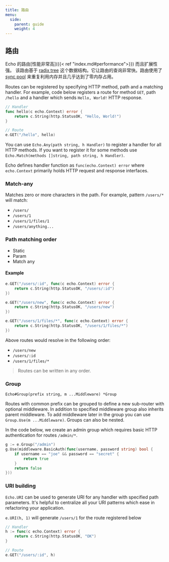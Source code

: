 ```yaml
---
title: 路由
menu:
  side:
    parent: guide
    weight: 4
---
```


## 路由

Echo 的路由[性能非常高]({{< ref "index.md#performance">}}) 而且扩展性强。
该路由基于 [radix tree](http://en.wikipedia.org/wiki/Radix_tree) 这个数据结构。它让路由的查询非常快。路由使用了
 [sync pool](https://golang.org/pkg/sync/#Pool) 来重复利用内存并且几乎达到了零内存占用。

Routes can be registered by specifying HTTP method, path and a matching handler.
For example, code below registers a route for method `GET`, path `/hello` and a
handler which sends `Hello, World!` HTTP response.

```go
// Handler
func hello(c echo.Context) error {
  	return c.String(http.StatusOK, "Hello, World!")
}

// Route
e.GET("/hello", hello)
```

You can use `Echo.Any(path string, h Handler)` to register a handler for all HTTP methods.
If you want to register it for some methods use `Echo.Match(methods []string, path string, h Handler)`.

Echo defines handler function as `func(echo.Context) error` where `echo.Context` primarily
holds HTTP request and response interfaces.

### Match-any

Matches zero or more characters in the path. For example, pattern `/users/*` will
match:

- `/users/`
- `/users/1`
- `/users/1/files/1`
- `/users/anything...`

### Path matching order

- Static
- Param
- Match any

#### Example

```go
e.GET("/users/:id", func(c echo.Context) error {
	return c.String(http.StatusOK, "/users/:id")
})

e.GET("/users/new", func(c echo.Context) error {
	return c.String(http.StatusOK, "/users/new")
})

e.GET("/users/1/files/*", func(c echo.Context) error {
	return c.String(http.StatusOK, "/users/1/files/*")
})
```

Above routes would resolve in the following order:

- `/users/new`
- `/users/:id`
- `/users/1/files/*`

> Routes can be written in any order.

### Group

`Echo#Group(prefix string, m ...Middleware) *Group`

Routes with common prefix can be grouped to define a new sub-router with optional
middleware. In addition to specified middleware group also inherits parent middleware.
To add middleware later in the group you can use `Group.Use(m ...Middleware)`.
Groups can also be nested.

In the code below, we create an admin group which requires basic HTTP authentication
for routes `/admin/*`.

```go
g := e.Group("/admin")
g.Use(middleware.BasicAuth(func(username, password string) bool {
	if username == "joe" && password == "secret" {
		return true
	}
	return false
}))
```

### URI building

`Echo.URI` can be used to generate URI for any handler with specified path parameters.
It's helpful to centralize all your URI patterns which ease in refactoring your
application.

`e.URI(h, 1)` will generate `/users/1` for the route registered below

```go
// Handler
h := func(c echo.Context) error {
	return c.String(http.StatusOK, "OK")
}

// Route
e.GET("/users/:id", h)
```
